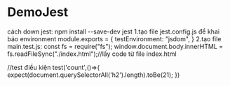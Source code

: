 # DemoJest
cách down jest: npm install --save-dev jest
1.tạo file jest.config.js để khai báo environment
module.exports = {
    testEnvironment: "jsdom",
}
2.tạo file main.test.js:
const fs = require("fs");
window.document.body.innerHTML = fs.readFileSync("./index.html");//lấy code từ file index.html

//test điều kiện
test('count',()=>{
    expect(document.querySelectorAll('h2').length).toBe(21);
})
